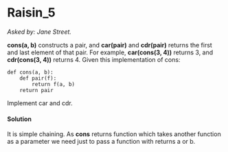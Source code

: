# Raisin_5

*Asked by: Jane Street.*

**cons(a, b)** constructs a pair, and **car(pair)** and **cdr(pair)** returns the first and last element of that pair. For example, **car(cons(3, 4))** returns 3, and **cdr(cons(3, 4))** returns 4.
Given this implementation of cons:
````
def cons(a, b):
    def pair(f):
        return f(a, b)
    return pair
````
Implement car and cdr.

#### Solution

It is simple chaining. As **cons** returns function which takes another function as a parameter we need just to pass a function with returns a or b.